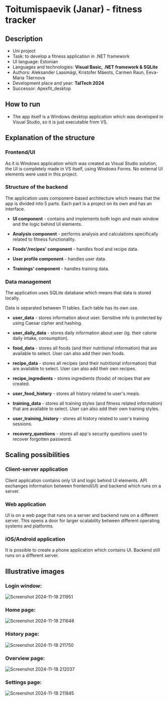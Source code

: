 # Toitumispaevik (Janar) - fitness tracker 

## Description

* Uni project
* Task: to develop a fitness application in .NET framework 
* UI language: Estonian
* Languages and technologies: **Visual Basic, .NET framework & SQLite**
* Authors: Aleksander Laasmägi, Kristofer Mäeots, Carmen Raun, Eeva-Maria Tšernova
* Development place and year: **TalTech 2024**
* Successor: Apexfit_desktop

## How to run

* The app itself is a Windows desktop application which was developed in Visual Studio, so it is just executable from VS.

## Explanation of the structure

### Frontend/UI
As it is Windows application which was created as Visual Studio solution, the UI is completely made in VS itself, using Windows Forms.
No external UI elements were used in this project. 

### Structure of the backend
The application uses component-based architecture which means that the app is divided into 5 parts. Each part is a project on its own and has an interface.

* **UI component** - contains and implements both login and main window and the logic behind UI elements.

* **Analysis component** - performs analysis and calculations specifically related to fitness functionality.

* **Foods'/recipes' component** - handles food and recipe data. 

* **User profile component** - handles user data.

* **Trainings' component** - handles training data.

### Data management
The application uses SQLite database which means that data is stored locally. 

Data is separated between 11 tables. Each table has its own use.

* **user_data** - stores information about user. Sensitive info is protected by using Caesar cipher and hashing.

* **user_daily_data** - stores daily information about user (ig. their calorie daily intake, consumption).

* **food_data** - stores all foods (and their nutritional information) that are available to select. User can also add their own foods.

* **recipe_data** - stores all recipes (and their nutritional information) that are available to select. User can also add their own recipes.

* **recipe_ingredients** - stores ingredients (foods) of recipes that are created.

* **user_food_history** - stores all history related to user's meals.

* **training_data** - stores all training styles (and fitness related information) that are available to select. User can also add their own training styles.

* **user_training_history** - stores all history related to user's training sessions.

* **recovery_questions** - stores all app's security questions used to recover forgotten password.

## Scaling possibilities

### Client-server application
Client application contains only UI and logic behind UI elements. API exchanges information between frontend(UI) and backend which runs on a server.

### Web application
UI is on a web page that runs on a server and backend runs on a different server. This opens a door for larger scalability between different operating systems and platforms.

### iOS/Android application
It is possible to create a phone application which contains UI. Backend still runs on a different server.

## Illustrative images

### Login window:
![Screenshot 2024-11-18 211951](https://github.com/user-attachments/assets/fc056a66-4e53-439f-975b-c89e2ad28afd)

### Home page:
![Screenshot 2024-11-18 211648](https://github.com/user-attachments/assets/967c3a8e-bc7f-48a7-af31-2db02e6dfc60)

### History page:
![Screenshot 2024-11-18 211750](https://github.com/user-attachments/assets/055c5987-4ec7-441b-956f-20b6429d5750)

### Overview page:
![Screenshot 2024-11-18 212037](https://github.com/user-attachments/assets/25d58d5e-ddbf-41b3-84df-19abd2897cab)

### Settings page:
![Screenshot 2024-11-18 211845](https://github.com/user-attachments/assets/1380dd1a-6151-4475-8f08-f0d9640a2b25)



